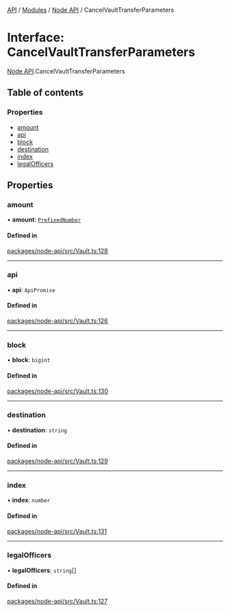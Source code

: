 [API](../API.md) / [Modules](../modules.md) / [Node API](../modules/Node_API.md) / CancelVaultTransferParameters

# Interface: CancelVaultTransferParameters

[Node API](../modules/Node_API.md).CancelVaultTransferParameters

## Table of contents

### Properties

- [amount](Node_API.CancelVaultTransferParameters.md#amount)
- [api](Node_API.CancelVaultTransferParameters.md#api)
- [block](Node_API.CancelVaultTransferParameters.md#block)
- [destination](Node_API.CancelVaultTransferParameters.md#destination)
- [index](Node_API.CancelVaultTransferParameters.md#index)
- [legalOfficers](Node_API.CancelVaultTransferParameters.md#legalofficers)

## Properties

### amount

• **amount**: [`PrefixedNumber`](../classes/Node_API.PrefixedNumber.md)

#### Defined in

[packages/node-api/src/Vault.ts:128](https://github.com/logion-network/logion-api/blob/main/packages/node-api/src/Vault.ts#L128)

___

### api

• **api**: `ApiPromise`

#### Defined in

[packages/node-api/src/Vault.ts:126](https://github.com/logion-network/logion-api/blob/main/packages/node-api/src/Vault.ts#L126)

___

### block

• **block**: `bigint`

#### Defined in

[packages/node-api/src/Vault.ts:130](https://github.com/logion-network/logion-api/blob/main/packages/node-api/src/Vault.ts#L130)

___

### destination

• **destination**: `string`

#### Defined in

[packages/node-api/src/Vault.ts:129](https://github.com/logion-network/logion-api/blob/main/packages/node-api/src/Vault.ts#L129)

___

### index

• **index**: `number`

#### Defined in

[packages/node-api/src/Vault.ts:131](https://github.com/logion-network/logion-api/blob/main/packages/node-api/src/Vault.ts#L131)

___

### legalOfficers

• **legalOfficers**: `string`[]

#### Defined in

[packages/node-api/src/Vault.ts:127](https://github.com/logion-network/logion-api/blob/main/packages/node-api/src/Vault.ts#L127)
